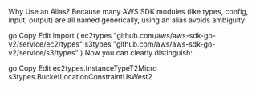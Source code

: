 Why Use an Alias?
Because many AWS SDK modules (like types, config, input, output) are all named generically, using an alias avoids ambiguity:

go
Copy
Edit
import (
    ec2types "github.com/aws/aws-sdk-go-v2/service/ec2/types"
    s3types  "github.com/aws/aws-sdk-go-v2/service/s3/types"
)
Now you can clearly distinguish:

go
Copy
Edit
ec2types.InstanceTypeT2Micro
s3types.BucketLocationConstraintUsWest2